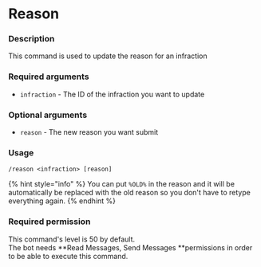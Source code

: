 # Reason

### **Description**

This command is used to update the reason for an infraction

### **Required arguments**

* `infraction` - The ID of the infraction you want to update

### **Optional arguments**

* `reason` - The new reason you want submit

### **Usage**

```
/reason <infraction> [reason]
```

{% hint style="info" %}
You can put `%OLD%` in the reason and it will be automatically be replaced with the old reason so you don't have to retype everything again.
{% endhint %}

### **Required permission**

This command's level is 50 by default.\
The bot needs **Read Messages, Send Messages **permissions in order to be able to execute this command.
